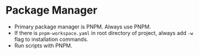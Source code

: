 # Package Manager

- Primary package manager is PNPM. Always use PNPM.
- If there is `pnpm-workspace.yaml` in root directory of project, always add `-w` flag to installation commands.
- Run scripts with PNPM.

